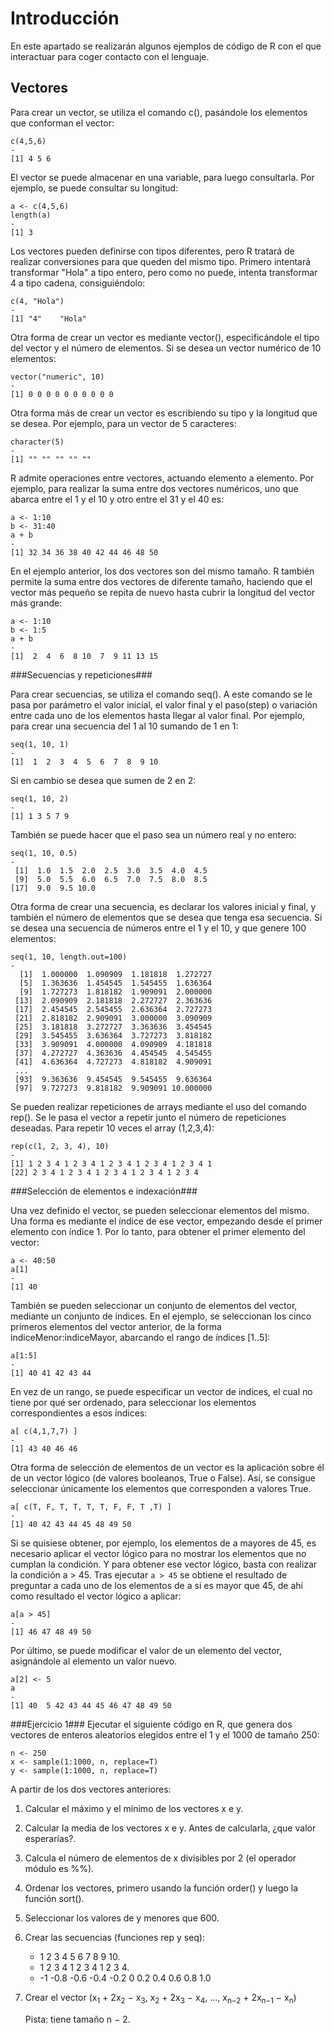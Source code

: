 # Introducción #
En este apartado se realizarán algunos ejemplos de código de R con el que interactuar para coger contacto con el lenguaje.

## Vectores ##

Para crear un vector, se utiliza el comando c(), pasándole los elementos que conforman el vector:
```{r}
c(4,5,6)
-
[1] 4 5 6
```

El vector se puede almacenar en una variable, para luego consultarla. Por ejemplo, se puede consultar su longitud:
```{r}
a <- c(4,5,6)
length(a)
-
[1] 3
```

Los vectores pueden definirse con tipos diferentes, pero R tratará de realizar conversiones para que queden del mismo tipo. Primero intentará transformar "Hola" a tipo entero, pero como no puede, intenta transformar 4 a tipo cadena, consiguiéndolo:
```{r}
c(4, "Hola")
-
[1] "4"    "Hola"
```

Otra forma de crear un vector es mediante vector(), especificándole el tipo del vector y el número de elementos. Si se desea un vector numérico de 10 elementos:
```{r}
vector("numeric", 10)
-
[1] 0 0 0 0 0 0 0 0 0 0
```

Otra forma más de crear un vector es escribiendo su tipo y la longitud que se desea. Por ejemplo, para un vector de 5 caracteres:
```{r}
character(5)
-
[1] "" "" "" "" ""
```

R admite operaciones entre vectores, actuando elemento a elemento. Por ejemplo, para realizar la suma entre dos vectores numéricos, uno que abarca entre el 1 y el 10 y otro entre el 31 y el 40 es:
```{r}
a <- 1:10
b <- 31:40
a + b
-
[1] 32 34 36 38 40 42 44 46 48 50
```

En el ejemplo anterior, los dos vectores son del mismo tamaño. R también permite la suma entre dos vectores de diferente tamaño, haciendo que el vector más pequeño se repita de nuevo hasta cubrir la longitud del vector más grande:
```{r}
a <- 1:10
b <- 1:5
a + b
-
[1]  2  4  6  8 10  7  9 11 13 15
```

###Secuencias y repeticiones###

Para crear secuencias, se utiliza el comando seq(). A este comando se le pasa por parámetro el valor inicial, el valor final y el paso(step) o variación entre cada uno de los elementos hasta llegar al valor final.
Por ejemplo, para crear una secuencia del 1 al 10 sumando de 1 en 1:
```{r}
seq(1, 10, 1)
-
[1]  1  2  3  4  5  6  7  8  9 10
```

Si en cambio se desea que sumen de 2 en 2:
```{r}
seq(1, 10, 2)
-
[1] 1 3 5 7 9
```

También se puede hacer que el paso sea un número real y no entero:
```{r}
seq(1, 10, 0.5)
-
 [1]  1.0  1.5  2.0  2.5  3.0  3.5  4.0  4.5
 [9]  5.0  5.5  6.0  6.5  7.0  7.5  8.0  8.5
[17]  9.0  9.5 10.0
```

Otra forma de crear una secuencia, es declarar los valores inicial y final, y también el número de elementos que se desea que tenga esa secuencia.
Si se desea una secuencia de números entre el 1 y el 10, y que genere 100 elementos:
```{r}
seq(1, 10, length.out=100)
-
  [1]  1.000000  1.090909  1.181818  1.272727
  [5]  1.363636  1.454545  1.545455  1.636364
  [9]  1.727273  1.818182  1.909091  2.000000
 [13]  2.090909  2.181818  2.272727  2.363636
 [17]  2.454545  2.545455  2.636364  2.727273
 [21]  2.818182  2.909091  3.000000  3.090909
 [25]  3.181818  3.272727  3.363636  3.454545
 [29]  3.545455  3.636364  3.727273  3.818182
 [33]  3.909091  4.000000  4.090909  4.181818
 [37]  4.272727  4.363636  4.454545  4.545455
 [41]  4.636364  4.727273  4.818182  4.909091
 ...
 [93]  9.363636  9.454545  9.545455  9.636364
 [97]  9.727273  9.818182  9.909091 10.000000
```

Se pueden realizar repeticiones de arrays mediante el uso del comando rep(). Se le pasa el vector a repetir junto el número de repeticiones deseadas. Para repetir 10 veces el array (1,2,3,4):

```{r}
rep(c(1, 2, 3, 4), 10)
-
[1] 1 2 3 4 1 2 3 4 1 2 3 4 1 2 3 4 1 2 3 4 1
[22] 2 3 4 1 2 3 4 1 2 3 4 1 2 3 4 1 2 3 4
```

###Selección de elementos e indexación###

Una vez definido el vector, se pueden seleccionar elementos del mismo. Una forma es mediante el índice de ese vector, empezando desde el primer elemento con índice 1. Por lo tanto, para obtener el primer elemento del vector:
```{r}
a <- 40:50
a[1]
-
[1] 40
```

También se pueden seleccionar un conjunto de elementos del vector, mediante un conjunto de índices. En el ejemplo, se seleccionan los cinco primeros elementos del vector anterior, de la forma indiceMenor:indiceMayor, abarcando el rango de índices [1..5]:
```{r}
a[1:5]
-
[1] 40 41 42 43 44
```

En vez de un rango, se puede especificar un vector de indices, el cual no tiene por qué ser ordenado, para seleccionar los elementos correspondientes a esos índices:
```{r}
a[ c(4,1,7,7) ]
-
[1] 43 40 46 46
```

Otra forma de selección de elementos de un vector es la aplicación sobre él de un vector lógico (de valores booleanos, True o False). Así, se consigue seleccionar únicamente los elementos que corresponden a valores True.
```{r}
a[ c(T, F, T, T, T, T, F, F, T ,T) ]
-
[1] 40 42 43 44 45 48 49 50
```

Si se quisiese obtener, por ejemplo, los elementos de a mayores de 45, es necesario aplicar el vector lógico para no mostrar los elementos que no cumplan la condición. Y para obtener ese vector lógico, basta con realizar la condición a > 45.
Tras ejecutar ```a > 45``` se obtiene el resultado de preguntar a cada uno de los elementos de a si es mayor que 45, de ahí como resultado el vector lógico a aplicar:
```{r}
a[a > 45]
-
[1] 46 47 48 49 50
```

Por último, se puede modificar el valor de un elemento del vector, asignándole al elemento un valor nuevo.
```{r}
a[2] <- 5
a
-
[1] 40  5 42 43 44 45 46 47 48 49 50
```

###Ejercicio 1###
Ejecutar el siguiente código en R, que genera dos vectores de enteros aleatorios elegidos entre el 1 y el 1000 de tamaño 250:
```{r}
n <- 250
x <- sample(1:1000, n, replace=T)
y <- sample(1:1000, n, replace=T)
```

A partir de los dos vectores anteriores:

1. Calcular el máximo y el mı́nimo de los vectores x e y.

2. Calcular la media de los vectores x e y. Antes de calcularla, ¿que valor esperarı́as?.

3. Calcula el número de elementos de x divisibles por 2 (el operador módulo es %%).

4. Ordenar los vectores, primero usando la función order() y luego la función sort().

5. Seleccionar los valores de y menores que 600.

6. Crear las secuencias (funciones rep y seq):

    * 1 2 3 4 5 6 7 8 9 10.
    * 1 2 3 4 1 2 3 4 1 2 3 4.
    * -1 -0.8 -0.6 -0.4 -0.2 0 0.2 0.4 0.6 0.8 1.0

7. Crear el vector
(x<sub>1</sub> + 2x<sub>2</sub> − x<sub>3</sub>, x<sub>2</sub> + 2x<sub>3</sub> − x<sub>4</sub>, ..., x<sub>n−2</sub> + 2x<sub>n−1</sub> − x<sub>n</sub>)

    Pista: tiene tamaño n − 2.


